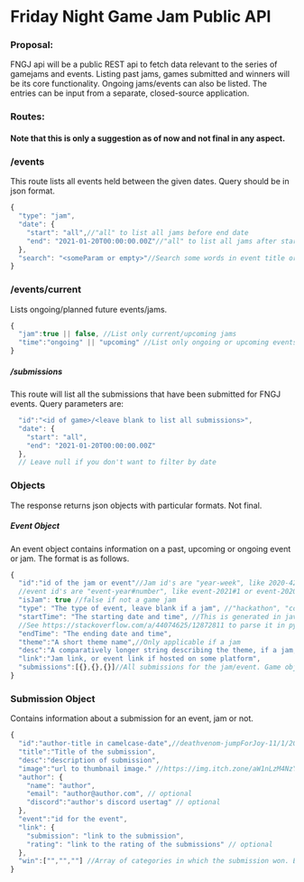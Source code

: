 # Friday Night Game Jam Public API

### Proposal:

FNGJ api will be a public REST api to fetch data relevant to the series of gamejams and events. Listing past jams, games submitted and winners will be its core functionality. Ongoing jams/events can also be listed. The entries can be input from a separate, closed-source application.

### Routes:

#### Note that this is only a suggestion as of now and not final in any aspect.

### /events

This route lists all events held between the given dates. Query should be in json format.

```js
{
  "type": "jam",
  "date": {
    "start": "all",//"all" to list all jams before end date
    "end": "2021-01-20T00:00:00.00Z"//"all" to list all jams after start date
  },
  "search": "<someParam or empty>"//Search some words in event title or description
}
```

### /events/current

Lists ongoing/planned future events/jams.

```js
{
  "jam":true || false, //List only current/upcoming jams
  "time":"ongoing" || "upcoming" //List only ongoing or upcoming events. Leave blank to list both.
}
```

##### /submissions

This route will list all the submissions that have been submitted for FNGJ events.
Query parameters are:

```js
  "id":"<id of game>/<leave blank to list all submissions>",
  "date": {
    "start": "all",
    "end": "2021-01-20T00:00:00.00Z"
  },
  // Leave null if you don't want to filter by date
```

### Objects

The response returns json objects with particular formats. Not final.

##### Event Object

An event object contains information on a past, upcoming or ongoing event or jam. The format is as follows.

```js
{
  "id":"id of the jam or event"//Jam id's are "year-week", like 2020-42
  //event id's are "event-year#number", like event-2021#1 or event-2020#69
  "isJam": true //false if not a game jam
  "type": "The type of event, leave blank if a jam", //"hackathon", "coding challenge"
  "startTime": "The starting date and time", //This is generated in javascript using JSON.stringify(Date object)
  //See https://stackoverflow.com/a/44074625/12872811 to parse it in python
  "endTime": "The ending date and time",
  "theme":"A short theme name",//Only applicable if a jam
  "desc":"A comparatively longer string describing the theme, if a jam, or describing the event.",
  "link":"Jam link, or event link if hosted on some platform",
  "submissions":[{},{},{}]//All submissions for the jam/event. Game object if a jam, submission object if a normal event submission.
}
```

### Submission Object

Contains information about a submission for an event, jam or not.

```js
{
  "id":"author-title in camelcase-date",//deathvenom-jumpForJoy-11/1/2021
  "title":"Title of the submission",
  "desc":"description of submission",
  "image":"url to thumbnail image." //https://img.itch.zone/aW1nLzM4NzYzNzIucG5n/315x250%23c/fiFiEa.png
  "author": {
    "name": "author",
    "email": "author@author.com", // optional
    "discord":"author's discord usertag" // optional
  },
  "event":"id for the event",
  "link": {
    "submission": "link to the submission",
    "rating": "link to the rating of the submissions" // optional
  },
  "win":["","",""] //Array of categories in which the submission won. Empty array if none.
}
```
